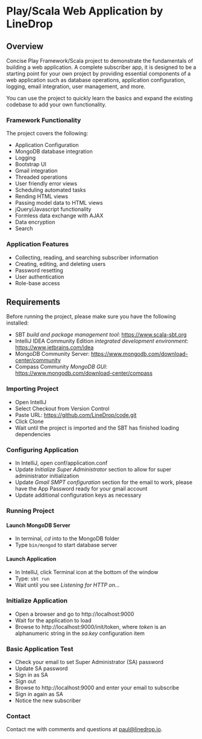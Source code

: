 # Play/Scala Web Application by LineDrop

## Overview

Concise Play Framework/Scala project to demonstrate the fundamentals of building a web application.  A complete 
subscriber app, it is designed to be a starting point for your own project by providing essential components of a
web application such as database operations, application configuration, logging, email integration, user management, 
and more. 

You can use the project to quickly learn the basics and expand the existing codebase to add your own functionality.

### Framework Functionality

The project covers the following:

- Application Configuration
- MongoDB database integration
- Logging
- Bootstrap UI
- Gmail integration
- Threaded operations
- User friendly error views
- Scheduling automated tasks
- Rending HTML views
- Passing model data to HTML views
- jQuery/Javascript functionality
- Formless data exchange with AJAX
- Data encryption
- Search

### Application Features

- Collecting, reading, and searching subscriber information
- Creating, editing, and deleting users
- Password resetting
- User authentication
- Role-base access

## Requirements

Before running the project, please make sure you have the following installed:

- SBT _build and package management tool_: https://www.scala-sbt.org
- IntelliJ IDEA Community Edition _integrated development environment_: https://www.jetbrains.com/idea
- MongoDB Community Server: https://www.mongodb.com/download-center/community
- Compass Community _MongoDB GUI_: https://www.mongodb.com/download-center/compass

### Importing Project

- Open IntelliJ
- Select Checkout from Version Control
- Paste URL: https://github.com/LineDrop/code.git
- Click Clone
- Wait until the project is imported and the SBT has finished loading dependencies

### Configuring Application

- In IntelliJ, open conf/application.conf
- Update _Initialize Super Administrator_ section to allow for super administrator initialization
- Update _Gmail SMPT configuration_ section for the email to work,  please have the App Password ready for your gmail account
- Update additional configuration keys as necessary

### Running Project

#### Launch MongoDB Server
- In terminal, _cd_ into to the MongoDB folder
- Type `bin/mongod` to start database server

#### Launch Application
- In IntelliJ, click Terminal icon at the bottom of the window
- Type: `sbt run`
- Wait until you see _Listening for HTTP on..._

### Initialize Application
- Open a browser and go to http://localhost:9000
- Wait for the application to load
- Browse to http://localhost:9000/init/token, where _token_ is an alphanumeric string in the _sa.key_ configuration item

### Basic Application Test
- Check your email to set Super Administrator (SA) password
- Update SA password
- Sign in as SA
- Sign out
- Browse to http://localhost:9000 and enter your email to subscribe
- Sign in again as SA
- Notice the new subscriber

### Contact 

Contact me with comments and questions at paul@linedrop.io.  